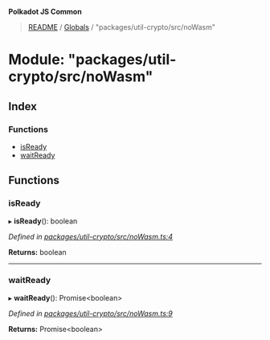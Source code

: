 **Polkadot JS Common**

> [README](../README.md) / [Globals](../globals.md) / "packages/util-crypto/src/noWasm"

# Module: "packages/util-crypto/src/noWasm"

## Index

### Functions

* [isReady](_packages_util_crypto_src_nowasm_.md#isready)
* [waitReady](_packages_util_crypto_src_nowasm_.md#waitready)

## Functions

### isReady

▸ **isReady**(): boolean

*Defined in [packages/util-crypto/src/noWasm.ts:4](https://github.com/polkadot-js/common/blob/bd1735ca/packages/util-crypto/src/noWasm.ts#L4)*

**Returns:** boolean

___

### waitReady

▸ **waitReady**(): Promise\<boolean>

*Defined in [packages/util-crypto/src/noWasm.ts:9](https://github.com/polkadot-js/common/blob/bd1735ca/packages/util-crypto/src/noWasm.ts#L9)*

**Returns:** Promise\<boolean>
